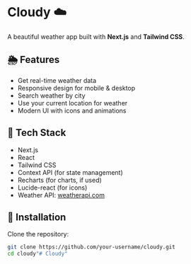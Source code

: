 # Cloudy ☁️

A beautiful weather app built with **Next.js** and **Tailwind CSS**.

## 🌦️ Features

- Get real-time weather data
- Responsive design for mobile & desktop
- Search weather by city
- Use your current location for weather
- Modern UI with icons and animations

## 🚀 Tech Stack

- Next.js
- React
- Tailwind CSS
- Context API (for state management)
- Recharts (for charts, if used)
- Lucide-react (for icons)
- Weather API: [weatherapi.com](https://www.weatherapi.com/)

## 🔧 Installation

Clone the repository:

```bash
git clone https://github.com/your-username/cloudy.git
cd cloudy"# Cloudy" 
